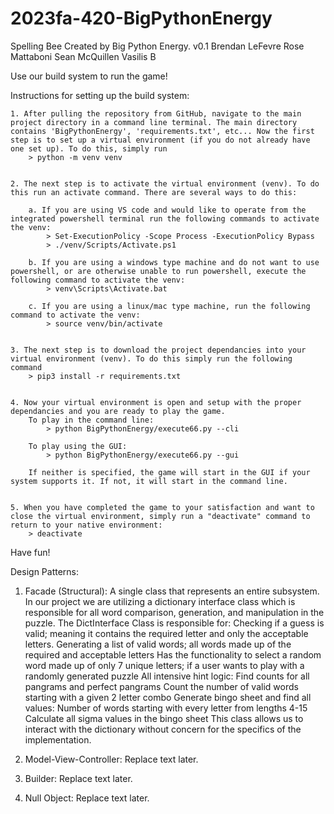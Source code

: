 # 2023fa-420-BigPythonEnergy
Spelling Bee Created by Big Python Energy.
v0.1
Brendan LeFevre
Rose Mattaboni
Sean McQuillen
Vasilis B

Use our build system to run the game!

Instructions for setting up the build system:

    1. After pulling the repository from GitHub, navigate to the main project directory in a command line terminal. The main directory contains 'BigPythonEnergy', 'requirements.txt', etc... Now the first step is to set up a virtual environment (if you do not already have one set up). To do this, simply run
        > python -m venv venv


    2. The next step is to activate the virtual environment (venv). To do this run an activate command. There are several ways to do this:

        a. If you are using VS code and would like to operate from the integrated powershell terminal run the following commands to activate the venv:
            > Set-ExecutionPolicy -Scope Process -ExecutionPolicy Bypass
            > ./venv/Scripts/Activate.ps1

        b. If you are using a windows type machine and do not want to use powershell, or are otherwise unable to run powershell, execute the following command to activate the venv:
            > venv\Scripts\Activate.bat

        c. If you are using a linux/mac type machine, run the following command to activate the venv:
            > source venv/bin/activate


    3. The next step is to download the project dependancies into your virtual environment (venv). To do this simply run the following command
        > pip3 install -r requirements.txt


    4. Now your virtual environment is open and setup with the proper dependancies and you are ready to play the game. 
        To play in the command line:
            > python BigPythonEnergy/execute66.py --cli

        To play using the GUI:
            > python BigPythonEnergy/execute66.py --gui

        If neither is specified, the game will start in the GUI if your system supports it. If not, it will start in the command line.
    

    5. When you have completed the game to your satisfaction and want to close the virtual environment, simply run a "deactivate" command to return to your native environment:
        > deactivate

Have fun!

Design Patterns:

1. Facade (Structural): A single class that represents an entire subsystem. In our project we are utilizing a dictionary interface class which is responsible for all word comparison, generation, and manipulation in the puzzle. The DictInterface Class is responsible for:
    Checking if a guess is valid; meaning it contains the required letter and only the acceptable letters.
    Generating a list of valid words; all words made up of the required and acceptable letters
    Has the functionality to select a random word made up of only 7 unique letters; if a user wants to play with a randomly generated puzzle
    All intensive hint logic:
        Find counts for all pangrams and perfect pangrams
        Count the number of valid words starting with a given 2 letter combo
        Generate bingo sheet and find all values:
            Number of words starting with every letter from lengths 4-15
            Calculate all sigma values in the bingo sheet
    This class allows us to interact with the dictionary without concern for the specifics of the implementation. 
    
2. Model-View-Controller: Replace text later.

3. Builder: Replace text later.

4. Null Object: Replace text later.